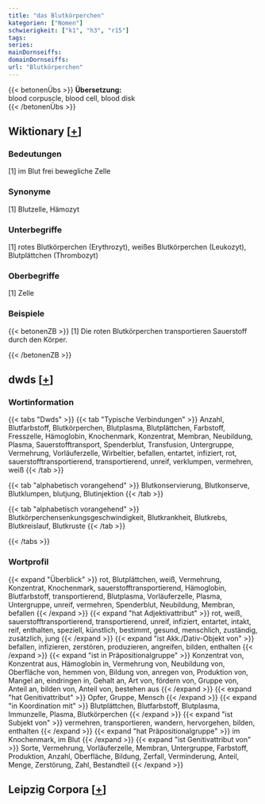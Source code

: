 ```yaml
---
title: "das Blutkörperchen"
kategorien: ["Nomen"]
schwierigkeit: ["k1", "h3", "r15"]
tags:
series:
mainDornseiffs:
domainDornseiffs:
url: "Blutkörperchen"
---
```


{{< betonenÜbs >}}
**Übersetzung:**  
blood corpuscle, blood cell, blood disk  
{{< /betonenÜbs >}}

## Wiktionary [[+](https://de.wiktionary.org/wiki/Blutkörperchen)]

### Bedeutungen
[1] im Blut frei bewegliche Zelle  

### Synonyme
[1] Blutzelle, Hämozyt  

### Unterbegriffe
[1] rotes Blutkörperchen (Erythrozyt), weißes Blutkörperchen (Leukozyt), Blutplättchen (Thrombozyt)  

### Oberbegriffe
[1] Zelle  

### Beispiele
{{< betonenZB >}}
[1] Die roten Blutkörperchen transportieren Sauerstoff durch den Körper.  

{{< /betonenZB >}}


## dwds [[+](https://www.dwds.de/wb/Blutkörperchen)]

### Wortinformation
{{< tabs "Dwds" >}}
{{< tab "Typische Verbindungen" >}}
Anzahl, Blutfarbstoff, Blutkörperchen, Blutplasma, Blutplättchen, Farbstoff, Fresszelle, Hämoglobin, Knochenmark, Konzentrat, Membran, Neubildung, Plasma, Sauerstofftransport, Spenderblut, Transfusion, Untergruppe, Vermehrung, Vorläuferzelle, Wirbeltier, befallen, entartet, infiziert, rot, sauerstofftransportierend, transportierend, unreif, verklumpen, vermehren, weiß
{{< /tab >}}

{{< tab "alphabetisch vorangehend" >}}
Blutkonservierung, Blutkonserve, Blutklumpen, blutjung, Blutinjektion
{{< /tab >}}

{{< tab "alphabetisch vorangehend" >}}
Blutkörperchensenkungsgeschwindigkeit, Blutkrankheit, Blutkrebs, Blutkreislauf, Blutkruste
{{< /tab >}}

{{< /tabs >}}

### Wortprofil
{{< expand "Überblick" >}} rot, Blutplättchen, weiß, Vermehrung, Konzentrat, Knochenmark, sauerstofftransportierend, Hämoglobin, Blutfarbstoff, transportierend, Blutplasma, Vorläuferzelle, Plasma, Untergruppe, unreif, vermehren, Spenderblut, Neubildung, Membran, befallen {{< /expand >}}
{{< expand "hat Adjektivattribut" >}} rot, weiß, sauerstofftransportierend, transportierend, unreif, infiziert, entartet, intakt, reif, enthalten, speziell, künstlich, bestimmt, gesund, menschlich, zuständig, zusätzlich, jung {{< /expand >}}
{{< expand "ist Akk./Dativ-Objekt von" >}} befallen, infizieren, zerstören, produzieren, angreifen, bilden, enthalten {{< /expand >}}
{{< expand "ist in Präpositionalgruppe" >}} Konzentrat von, Konzentrat aus, Hämoglobin in, Vermehrung von, Neubildung von, Oberfläche von, hemmen von, Bildung von, anregen von, Produktion von, Mangel an, eindringen in, Gehalt an, Art von, fördern von, Gruppe von, Anteil an, bilden von, Anteil von, bestehen aus {{< /expand >}}
{{< expand "hat Genitivattribut" >}} Opfer, Gruppe, Mensch {{< /expand >}}
{{< expand "in Koordination mit" >}} Blutplättchen, Blutfarbstoff, Blutplasma, Immunzelle, Plasma, Blutkörperchen {{< /expand >}}
{{< expand "ist Subjekt von" >}} vermehren, transportieren, wandern, hervorgehen, bilden, enthalten {{< /expand >}}
{{< expand "hat Präpositionalgruppe" >}} im Knochenmark, im Blut {{< /expand >}}
{{< expand "ist Genitivattribut von" >}} Sorte, Vermehrung, Vorläuferzelle, Membran, Untergruppe, Farbstoff, Produktion, Anzahl, Oberfläche, Bildung, Zerfall, Verminderung, Anteil, Menge, Zerstörung, Zahl, Bestandteil {{< /expand >}}

## Leipzig Corpora [[+](https://corpora.uni-leipzig.de/en/res?word=Blutkörperchen&corpusId=deu_newscrawl-public_2018)]

